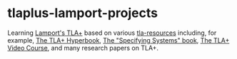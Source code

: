 # tlaplus-lamport-projects

Learning [Lamport's TLA+](http://research.microsoft.com/en-us/um/people/lamport/tla/tla.html)
based on various [tla-resources](https://github.com/hengxin/tlaplus-lamport-projects/tree/master/tlaplus-resources) 
including, for example, [The TLA+ Hyperbook](http://research.microsoft.com/en-us/um/people/lamport/tla/hyperbook.html),
[The "Specifying Systems" book](http://lamport.azurewebsites.net/tla/book.html),
[The TLA+ Video Course](http://lamport.azurewebsites.net/video/videos.html),
and many research papers on TLA+.
